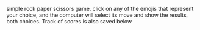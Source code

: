 simple rock paper scissors game. 
click on any of the emojis that represent your choice, and the computer will select its move and show the results, 
both choices. Track of scores is also saved below 
